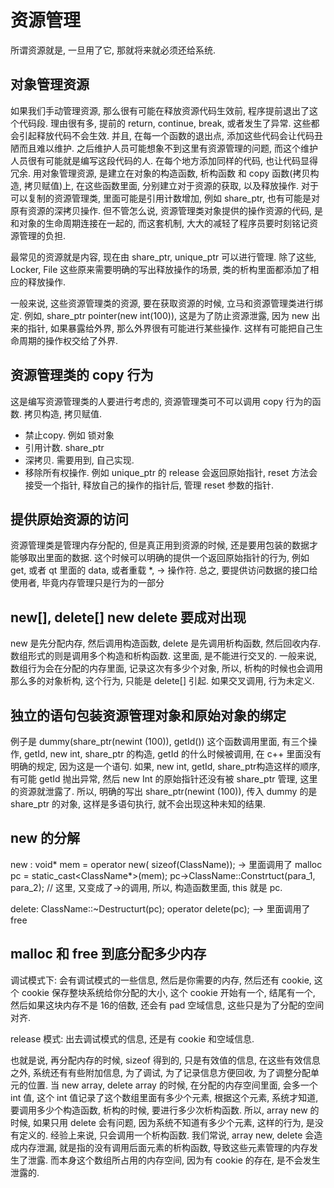 # 资源管理

所谓资源就是, 一旦用了它, 那就将来就必须还给系统.

## 对象管理资源

如果我们手动管理资源, 那么很有可能在释放资源代码生效前, 程序提前退出了这个代码段. 理由很有多, 提前的 return, continue, break, 或者发生了异常. 这些都会引起释放代码不会生效.
并且, 在每一个函数的退出点, 添加这些代码会让代码丑陋而且难以维护. 之后维护人员可能想象不到这里有资源管理的问题, 而这个维护人员很有可能就是编写这段代码的人. 在每个地方添加同样的代码, 也让代码显得冗余.
用对象管理资源, 是建立在对象的构造函数, 析构函数 和 copy 函数(拷贝构造, 拷贝赋值)上, 在这些函数里面, 分别建立对于资源的获取, 以及释放操作. 对于可以复制的资源管理类, 里面可能是引用计数增加, 例如 share_ptr, 也有可能是对原有资源的深拷贝操作. 但不管怎么说, 资源管理类对象提供的操作资源的代码, 是和对象的生命周期连接在一起的, 而这套机制, 大大的减轻了程序员要时刻铭记资源管理的负担.

最常见的资源就是内容, 现在由 share_ptr, unique_ptr 可以进行管理. 除了这些, Locker, File 这些原来需要明确的写出释放操作的场景, 类的析构里面都添加了相应的释放操作.

一般来说, 这些资源管理类的资源, 要在获取资源的时候, 立马和资源管理类进行绑定. 例如, share_ptr<int> pointer(new int(100)), 这是为了防止资源泄露, 因为 new 出来的指针, 如果暴露给外界, 那么外界很有可能进行某些操作. 这样有可能把自己生命周期的操作权交给了外界.

## 资源管理类的 copy 行为

这是编写资源管理类的人要进行考虑的, 资源管理类可不可以调用 copy 行为的函数. 拷贝构造, 拷贝赋值.

* 禁止copy. 例如 锁对象
* 引用计数. share_ptr
* 深拷贝. 需要用到, 自己实现.
* 移除所有权操作. 例如 unique_ptr 的 release 会返回原始指针, reset 方法会接受一个指针, 释放自己的操作的指针后, 管理 reset 参数的指针.

## 提供原始资源的访问

资源管理类是管理内存分配的, 但是真正用到资源的时候, 还是要用包装的数据才能够取出里面的数据. 这个时候可以明确的提供一个返回原始指针的行为, 例如 get, 或者 qt 里面的 data, 或者重载 *, -> 操作符. 总之, 要提供访问数据的接口给使用者, 毕竟内存管理只是行为的一部分

## new[], delete[] new delete 要成对出现

new 是先分配内存, 然后调用构造函数, delete 是先调用析构函数, 然后回收内存. 数组形式的则是调用多个构造和析构函数. 这里面, 是不能进行交叉的. 一般来说, 数组行为会在分配的内存里面, 记录这次有多少个对象, 所以, 析构的时候也会调用那么多的对象析构, 这个行为, 只能是 delete[] 引起. 如果交叉调用, 行为未定义.

## 独立的语句包装资源管理对象和原始对象的绑定

例子是 dummy(share_ptr(newint (100)), getId())
这个函数调用里面, 有三个操作, getId, new int, share_ptr 的构造, getId 的什么时候被调用, 在 c++ 里面没有明确的规定, 因为这是一个语句. 如果, new int, getId, share_ptr构造这样的顺序, 有可能 getId 抛出异常, 然后 new Int 的原始指针还没有被 share_ptr 管理, 这里的资源就泄露了. 所以, 明确的写出 share_ptr(newint (100)), 传入 dummy 的是 share_ptr 的对象, 这样是多语句执行, 就不会出现这种未知的结果.

## new 的分解

new :
void* mem = operator new( sizeof(ClassName)); -> 里面调用了 malloc
pc = static_cast<ClassName*>(mem);
pc->ClassName::Constrtuct(para_1, para_2); // 这里, 又变成了->的调用, 所以, 构造函数里面, this 就是 pc.

delete:
ClassName::~Destructurt(pc);
operator delete(pc); --> 里面调用了 free

## malloc 和 free 到底分配多少内存

调试模式下:
会有调试模式的一些信息, 然后是你需要的内存, 然后还有 cookie, 这个 cookie 保存整块系统给你分配的大小, 这个 cookie 开始有一个, 结尾有一个, 然后如果这块内存不是 16的倍数, 还会有 pad 空域信息, 这些只是为了分配的空间对齐.

release 模式:
出去调试模式的信息, 还是有 cookie 和空域信息.

也就是说, 再分配内存的时候, sizeof 得到的, 只是有效值的信息, 在这些有效信息之外, 系统还有有些附加信息, 为了调试, 为了记录信息方便回收, 为了调整分配单元的位置.
当 new array, delete array 的时候, 在分配的内存空间里面, 会多一个 int 值, 这个 int 值记录了这个数组里面有多少个元素, 根据这个元素, 系统才知道, 要调用多少个构造函数, 析构的时候, 要进行多少次析构函数. 所以, array new 的时候, 如果只用 delete 会有问题, 因为系统不知道有多少个元素, 这样的行为, 是没有定义的. 经验上来说, 只会调用一个析构函数. 我们常说, array new, delete 会造成内存泄漏, 就是指的没有调用后面元素的析构函数, 导致这些元素管理的内存发生了泄露. 而本身这个数组所占用的内存空间, 因为有 cookie 的存在, 是不会发生泄露的.